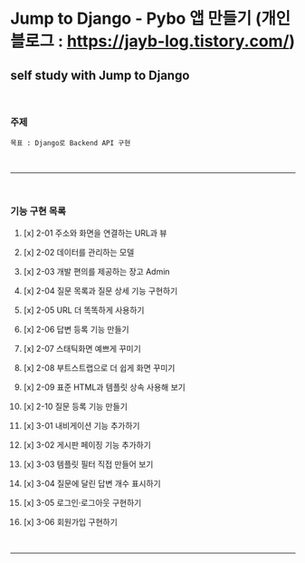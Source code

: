 Jump to Django - Pybo 앱 만들기 (개인 블로그 : https://jayb-log.tistory.com/)
========================

self study with Jump to Django
------------------------

<br>


### 주제

```
목표 : Django로 Backend API 구현
```


<br>

***

<br>

### 기능 구현 목록

1. [x] 2-01 주소와 화면을 연결하는 URL과 뷰


1. [x] 2-02 데이터를 관리하는 모델


1. [x] 2-03 개발 편의를 제공하는 장고 Admin


1. [x] 2-04 질문 목록과 질문 상세 기능 구현하기


1. [x] 2-05 URL 더 똑똑하게 사용하기


1. [x] 2-06 답변 등록 기능 만들기


1. [x] 2-07 스태틱화면 예쁘게 꾸미기


1. [x] 2-08 부트스트랩으로 더 쉽게 화면 꾸미기


1. [x] 2-09 표준 HTML과 템플릿 상속 사용해 보기


1. [x] 2-10 질문 등록 기능 만들기


1. [x] 3-01 내비게이션 기능 추가하기


1. [x] 3-02 게시판 페이징 기능 추가하기


1. [x] 3-03 템플릿 필터 직접 만들어 보기


1. [x] 3-04 질문에 달린 답변 개수 표시하기


1. [x] 3-05 로그인·로그아웃 구현하기


1. [x] 3-06 회원가입 구현하기



<br>

***
